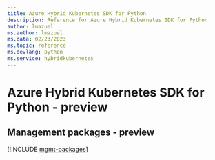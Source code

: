```yaml
---
title: Azure Hybrid Kubernetes SDK for Python
description: Reference for Azure Hybrid Kubernetes SDK for Python
author: lmazuel
ms.author: lmazuel
ms.data: 02/23/2023
ms.topic: reference
ms.devlang: python
ms.service: hybridkubernetes
---
```

# Azure Hybrid Kubernetes SDK for Python - preview

## Management packages - preview
[!INCLUDE [mgmt-packages](hybrid-kubernetes-mgmt-index.md)]